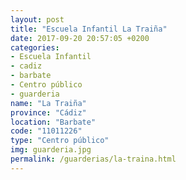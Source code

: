 ```yaml
---
layout: post
title: "Escuela Infantil La Traiña"
date: 2017-09-20 20:57:05 +0200
categories:
- Escuela Infantil
- cadiz
- barbate
- Centro público
- guarderia
name: "La Traiña"
province: "Cádiz"
location: "Barbate"
code: "11011226"
type: "Centro público"
img: guarderia.jpg
permalink: /guarderias/la-traina.html
---
```

